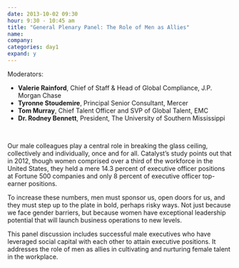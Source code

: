 ```yaml
---
date: 2013-10-02 09:30
hour: 9:30 - 10:45 am
title: "General Plenary Panel: The Role of Men as Allies"
name: 
company:
categories: day1
expand: y
---
```

Moderators: <br/>
- <strong>Valerie Rainford</strong>, Chief of Staff & Head of Global Compliance,  J.P. Morgan Chase <br/>
- <strong>Tyronne Stoudemire</strong>, Principal Senior Consultant, Mercer <br/>
- <strong>Tom Murray</strong>, Chief Talent Officer and SVP of Global Talent, EMC <br/>
- <strong>Dr. Rodney Bennett</strong>, President, The University of 
Southern Mississippi
 <br/>


Our male colleagues play a central role in breaking the glass ceiling, collectively and individually, once and for all. Catalyst’s study points out that in 2012, though women comprised over a third of the
workforce in the United States, they held a mere 14.3 percent of executive officer positions at Fortune 500 companies and
only 8 percent of executive officer top-earner positions.

To increase these numbers, men must sponsor us, open doors for us, and they must step up to the plate in bold, perhaps risky ways. Not just because we face gender barriers, but because women have exceptional leadership potential that will launch business operations to new levels.

This panel discussion includes successful male executives who have leveraged social capital with each other to attain executive positions. It addresses the role of men as allies in cultivating and nurturing female talent in the workplace.      
